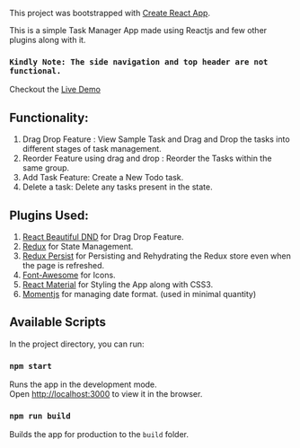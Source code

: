 This project was bootstrapped with [Create React App](https://github.com/facebook/create-react-app).

This is a simple Task Manager App made using Reactjs and few other plugins along with it.

### `Kindly Note: The side navigation and top header are not functional.`

Checkout the [Live Demo](https://task-manager-reactjs-app.firebaseapp.com/)

## Functionality:

1. Drag Drop Feature : View Sample Task and Drag and Drop the tasks into different stages of task management.
2. Reorder Feature using drag and drop : Reorder the Tasks within the same group.
3. Add Task Feature: Create a New Todo task.
4. Delete a task: Delete any tasks present in the state.

 ## Plugins Used:

 1. [React Beautiful DND](https://github.com/atlassian/react-beautiful-dnd) for Drag Drop Feature.
 2. [Redux](https://redux.js.org/) for State Management.
 3. [Redux Persist](https://github.com/rt2zz/redux-persist) for Persisting and Rehydrating the Redux store even when the page is refreshed.
 4. [Font-Awesome](https://fontawesome.com/) for Icons.
 5. [React Material](https://material-ui.com/) for Styling the App along with CSS3.
 6. [Momentjs](https://momentjs.com/) for managing date format. (used in minimal quantity)

## Available Scripts

In the project directory, you can run:

### `npm start`

Runs the app in the development mode.<br />
Open [http://localhost:3000](http://localhost:3000) to view it in the browser.

### `npm run build`

Builds the app for production to the `build` folder.

